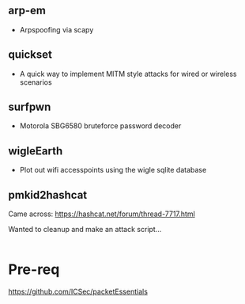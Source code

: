 ## arp-em
* Arpspoofing via scapy

## quickset
* A quick way to implement MITM style attacks for wired or wireless scenarios

## surfpwn
* Motorola SBG6580 bruteforce password decoder

## wigleEarth
* Plot out wifi accesspoints using the wigle sqlite database

## pmkid2hashcat
Came across:
https://hashcat.net/forum/thread-7717.html

Wanted to cleanup and make an attack script...
</br></br>
# Pre-req
https://github.com/ICSec/packetEssentials

